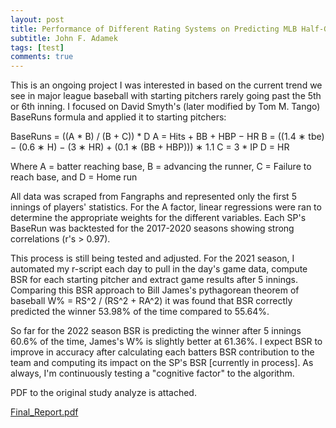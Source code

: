 ```yaml
---
layout: post
title: Performance of Different Rating Systems on Predicting MLB Half-Game Results
subtitle: John F. Adamek
tags: [test]
comments: true
---
```


This is an ongoing project I was interested in based on the current trend we see in major league baseball with starting pitchers rarely going past the 5th or 6th inning. I focused on David Smyth's (later modified by Tom M. Tango) BaseRuns formula and applied it to starting pitchers:

BaseRuns = ((A * B) / (B + C)) * D
A = Hits + BB + HBP − HR
B = ((1.4 ∗ tbe) − (0.6 ∗ H) − (3 ∗ HR) + (0.1 ∗ (BB + HBP))) ∗ 1.1
C = 3 * IP
D = HR

Where A = batter reaching base, B = advancing the runner, C = Failure to reach base, and D = Home run

All data was scraped from Fangraphs and represented only the first 5 innings of players' statistics. For the A factor, linear regressions were ran to determine the appropriate weights for the different variables. Each SP's BaseRun was backtested for the 2017-2020 seasons showing strong correlations (r's > 0.97).

This process is still being tested and adjusted. For the 2021 season, I automated my r-script each day to pull in the day's game data, compute BSR for each starting pitcher and extract game results after 5 innings. Comparing this BSR approach to Bill James's pythagorean theorem of baseball W% =  RS^2 / (RS^2 + RA^2) it was found that BSR correctly predicted the winner 53.98% of the time compared to 55.64%. 

So far for the 2022 season BSR is predicting the winner after 5 innings 60.6% of the time, James's W% is slightly better at 61.36%. I expect BSR to improve in accuracy after calculating each batters BSR contribution to the team and computing its impact on the SP's BSR [currently in process]. As always, I'm continuously testing a "cognitive factor" to the algorithm.


PDF to the original study analyze is attached.


[Final_Report.pdf](https://github.com/adamek2120/adamek2120.github.io/files/6729393/Final_Report.pdf)

